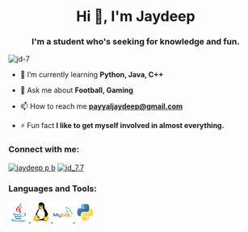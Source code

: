 <h1 align="center">Hi 👋, I'm Jaydeep</h1>
<h3 align="center">I'm a student who's seeking for knowledge and fun.</h3>

<p align="left"> <img src="https://komarev.com/ghpvc/?username=jd-7&label=Profile%20views&color=0e75b6&style=flat" alt="jd-7" /> </p>

- 🌱 I’m currently learning **Python, Java, C++**

- 💬 Ask me about **Football, Gaming**

- 📫 How to reach me **payyaljaydeep@gmail.com**

- ⚡ Fun fact **I like to get myself involved in almost everything.**

<h3 align="left">Connect with me:</h3>
<p align="left">
<a href="https://linkedin.com/in/jaydeep p b" target="blank"><img align="center" src="https://raw.githubusercontent.com/rahuldkjain/github-profile-readme-generator/master/src/images/icons/Social/linked-in-alt.svg" alt="jaydeep p b" height="30" width="40" /></a>
<a href="https://instagram.com/jd_7.7" target="blank"><img align="center" src="https://raw.githubusercontent.com/rahuldkjain/github-profile-readme-generator/master/src/images/icons/Social/instagram.svg" alt="jd_7.7" height="30" width="40" /></a>
</p>

<h3 align="left">Languages and Tools:</h3>
<p align="left"> <a href="https://www.java.com" target="_blank"> <img src="https://raw.githubusercontent.com/devicons/devicon/master/icons/java/java-original.svg" alt="java" width="40" height="40"/> </a> <a href="https://www.linux.org/" target="_blank"> <img src="https://raw.githubusercontent.com/devicons/devicon/master/icons/linux/linux-original.svg" alt="linux" width="40" height="40"/> </a> <a href="https://www.mysql.com/" target="_blank"> <img src="https://raw.githubusercontent.com/devicons/devicon/master/icons/mysql/mysql-original-wordmark.svg" alt="mysql" width="40" height="40"/> </a> <a href="https://www.python.org" target="_blank"> <img src="https://raw.githubusercontent.com/devicons/devicon/master/icons/python/python-original.svg" alt="python" width="40" height="40"/> </a> </p>
